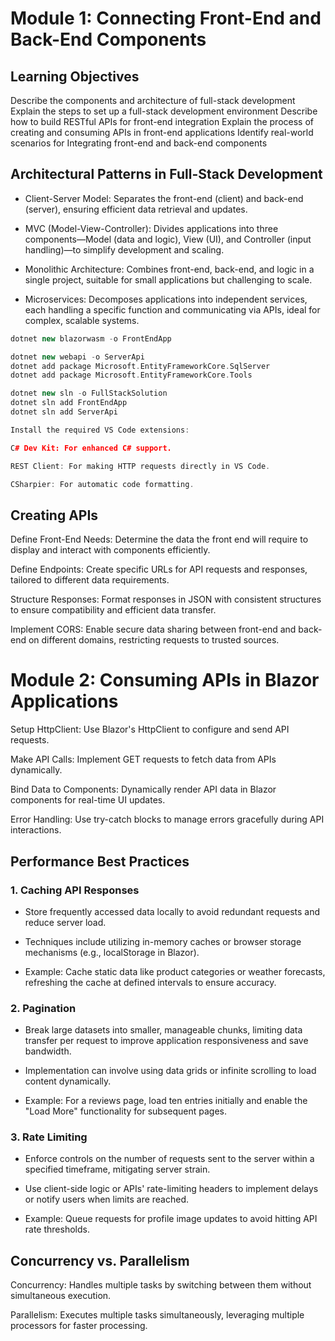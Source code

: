 # Module 1: Connecting Front-End and Back-End Components
## Learning Objectives
Describe the components and architecture of full-stack development
Explain the steps to set up a full-stack development environment
Describe how to build RESTful APIs for front-end integration
Explain the process of creating and consuming APIs in front-end applications
Identify real-world scenarios for Integrating front-end and back-end components

## Architectural Patterns in Full-Stack Development
- Client-Server Model: Separates the front-end (client) and back-end (server), ensuring efficient data retrieval and updates.

- MVC (Model-View-Controller): Divides applications into three components—Model (data and logic), View (UI), and Controller (input handling)—to simplify development and scaling.

- Monolithic Architecture: Combines front-end, back-end, and logic in a single project, suitable for small applications but challenging to scale.

- Microservices: Decomposes applications into independent services, each handling a specific function and communicating via APIs, ideal for complex, scalable systems.

```C++
dotnet new blazorwasm -o FrontEndApp

dotnet new webapi -o ServerApi
dotnet add package Microsoft.EntityFrameworkCore.SqlServer
dotnet add package Microsoft.EntityFrameworkCore.Tools

dotnet new sln -o FullStackSolution
dotnet sln add FrontEndApp
dotnet sln add ServerApi

Install the required VS Code extensions:

C# Dev Kit: For enhanced C# support.

REST Client: For making HTTP requests directly in VS Code.

CSharpier: For automatic code formatting.
```


## Creating APIs 

Define Front-End Needs: Determine the data the front end will require to display and interact with components efficiently.

Define Endpoints: Create specific URLs for API requests and responses, tailored to different data requirements.

Structure Responses: Format responses in JSON with consistent structures to ensure compatibility and efficient data transfer.

Implement CORS: Enable secure data sharing between front-end and back-end on different domains, restricting requests to trusted sources.

# Module 2: Consuming APIs in Blazor Applications

Setup HttpClient: Use Blazor's HttpClient to configure and send API requests.

Make API Calls: Implement GET requests to fetch data from APIs dynamically.

Bind Data to Components: Dynamically render API data in Blazor components for real-time UI updates.

Error Handling: Use try-catch blocks to manage errors gracefully during API interactions.

## Performance Best Practices
### 1. Caching API Responses
- Store frequently accessed data locally to avoid redundant requests and reduce server load.

- Techniques include utilizing in-memory caches or browser storage mechanisms (e.g., localStorage in Blazor).

- Example: Cache static data like product categories or weather forecasts, refreshing the cache at defined intervals to ensure accuracy.

### 2. Pagination
 - Break large datasets into smaller, manageable chunks, limiting data transfer per request to improve application responsiveness and save bandwidth.

- Implementation can involve using data grids or infinite scrolling to load content dynamically.

- Example: For a reviews page, load ten entries initially and enable the "Load More" functionality for subsequent pages.

### 3. Rate Limiting
- Enforce controls on the number of requests sent to the server within a specified timeframe, mitigating server strain.

- Use client-side logic or APIs' rate-limiting headers to implement delays or notify users when limits are reached.

- Example: Queue requests for profile image updates to avoid hitting API rate thresholds.

## Concurrency vs. Parallelism

Concurrency: Handles multiple tasks by switching between them without simultaneous execution.

Parallelism: Executes multiple tasks simultaneously, leveraging multiple processors for faster processing.

